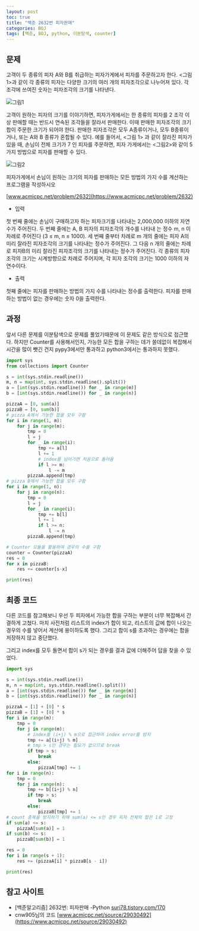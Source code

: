 ```yaml
---
layout: post
toc: true
title: "백준 2632번 피자판매"
categories: BOJ
tags: [백준, BOJ, python, 이분탐색, counter]
---
```


## 문제
고객이 두 종류의 피자 A와 B를 취급하는 피자가게에서 피자를 주문하고자 한다. <그림 1>과 같이 각 종류의 피자는 다양한 크기의 여러 개의 피자조각으로 나누어져 있다. 각 조각에 쓰여진 숫자는 피자조각의 크기를 나타낸다.

![그림1](https://www.acmicpc.net/upload/images/7hVLfVwGhNGK.jpg)

고객이 원하는 피자의 크기를 이야기하면, 피자가게에서는 한 종류의 피자를 2 조각 이상 판매할 때는 반드시 연속된 조각들을 잘라서 판매한다. 이때 판매한 피자조각의 크기 합이 주문한 크기가 되어야 한다. 판매한 피자조각은 모두 A종류이거나, 모두 B종류이거나, 또는 A와 B 종류가 혼합될 수 있다. 예를 들어서, <그림 1> 과 같이 잘라진 피자가 있을 때, 손님이 전체 크기가 7 인 피자를 주문하면, 피자 가게에서는 <그림2>와 같이 5 가지 방법으로 피자를 판매할 수 있다.

![그림2](https://www.acmicpc.net/upload/images/MVZ9SjLa3OGO9Aby8.jpg)

피자가게에서 손님이 원하는 크기의 피자를 판매하는 모든 방법의 가지 수를 계산하는 프로그램을 작성하시오

[www.acmicpc.net/problem/2632](https://www.acmicpc.net/problem/2632)

* 입력

첫 번째 줄에는 손님이 구매하고자 하는 피자크기를 나타내는 2,000,000 이하의 자연수가 주어진다. 두 번째 줄에는 A, B 피자의 피자조각의 개수를 나타내 는 정수 m, n 이 차례로 주어진다 (3 ≤ m, n ≤ 1000). 세 번째 줄부터 차례로 m 개의 줄에는 피자 A의 미리 잘라진 피자조각의 크기를 나타내는 정수가 주어진다. 그 다음 n 개의 줄에는 차례로 피자B의 미리 잘라진 피자조각의 크기를 나타내는 정수가 주어진다. 각 종류의 피자조각의 크기는 시계방향으로 차례로 주어지며, 각 피자 조각의 크기는 1000 이하의 자연수이다.

* 출력

첫째 줄에는 피자를 판매하는 방법의 가지 수를 나타내는 정수를 출력한다. 피자를 판매하는 방법이 없는 경우에는 숫자 0을 출력한다.


## 과정

앞서 다른 문제를 이분탐색으로 문제를 풀었기때문에 이 문제도 같은 방식으로 접근했다. 하지만 Counter를 사용해서인지, 가능한 모든 합을 구하는 데가 쓸데없이 복잡해서 시간을 많이 뺏긴 건지 pypy3에서만 통과하고 python3에서는 통과하지 못했다.

```python
import sys
from collections import Counter

s = int(sys.stdin.readline())
m, n = map(int, sys.stdin.readline().split())
a = [int(sys.stdin.readline()) for _ in range(m)]
b = [int(sys.stdin.readline()) for _ in range(n)]

pizzaA = [0, sum(a)]
pizzaB = [0, sum(b)]
# pizza A에서 가능한 합을 모두 구함
for i in range(1, m):
    for j in range(m):
        tmp = 0
        l = j
        for _ in range(i):
            tmp += a[l]
            l += 1
            # index를 넘어가면 처음으로 돌아옴
            if l >= m:
                l -= m
        pizzaA.append(tmp)
# pizza B에서 가능한 합을 모두 구함
for i in range(1, n):
    for j in range(n):
        tmp = 0
        l = j
        for _ in range(i):
            tmp += b[l]
            l += 1
            if l >= n:
                l -= n
        pizzaB.append(tmp)

# Counter 모듈을 활용하여 경우의 수를 구함
counter = Counter(pizzaA)
res = 0
for x in pizzaB:
    res += counter[s-x]

print(res)
```

## 최종 코드

다른 코드를 참고해보니 우선 두 피자에서 가능한 합을 구하는 부분이 너무 복잡해서 간결하게 고쳤다. 마치 사전처럼 리스트의 index가 합이 되고, 리스트의 값에 합이 나오는 경우의 수를 넣어서 계산에 용이하도록 했다. 그리고 합이 s를 초과하는 경우에는 합을 저장하지 않고 중단했다.

그리고 index를 모두 돌면서 합이 s가 되는 경우를 결과 값에 더해주어 답을 찾을 수 있었다.

```python
import sys

s = int(sys.stdin.readline())
m, n = map(int, sys.stdin.readline().split())
a = [int(sys.stdin.readline()) for _ in range(m)]
b = [int(sys.stdin.readline()) for _ in range(n)]

pizzaA = [1] + [0] * s
pizzaB = [1] + [0] * s
for i in range(m):
    tmp = 0
    for j in range(m):
        # index를 (i+j) % m으로 접근하여 index error를 방지
        tmp += a[(i+j) % m]
        # tmp > s인 경우는 필요가 없으므로 break
        if tmp > s:
            break
        else:
            pizzaA[tmp] += 1
for i in range(n):
    tmp = 0
    for j in range(n):
        tmp += b[(i+j) % n]
        if tmp > s:
            break
        else:
            pizzaB[tmp] += 1
# count 중복을 방지하기 위해 sum(a) <= s인 경우 피자 전체의 합은 1로 고정
if sum(a) <= s:
    pizzaA[sum(a)] = 1
if sum(b) <= s:
    pizzaB[sum(b)] = 1

res = 0
for i in range(s + 1):
    res += (pizzaA[i] * pizzaB[s - i])

print(res)
```


## 참고 사이트

- [백준알고리즘] 2632번: 피자판매 -Python [suri78.tistory.com/170](https://suri78.tistory.com/170)
- cnw905님의 코드 [www.acmicpc.net/source/29030492](https://www.acmicpc.net/source/29030492)
